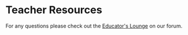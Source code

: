# Teacher Resources

For any questions please check out the [Educator's Lounge](https://forum.makecode.com/c/educators-lounge/24) on our forum.